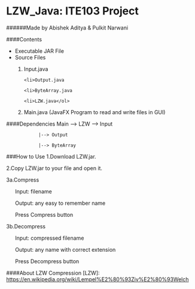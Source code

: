 # LZW_Java: ITE103 Project
######Made by Abishek Aditya & Pulkit Narwani

####Contents
<ul><li>Executable JAR File</li>
<li>Source Files</li>
	<ol><li>Input.java
	
	<li>Output.java
	
	<li>ByteArray.java
	
	<li>LZW.java</ol>
	
<li>Main.java (JavaFX Program to read and write files in GUI)</li></ul>


####Dependencies
	Main --> LZW --> Input
	
		       	|--> Output
	
				|--> ByteArray

###How to Use
1.Download LZW.jar.


2.Copy LZW.jar to your file and open it.


3a.Compress
	<ul>Input: filename</ul>
	<ul>Output: any easy to remember name</ul>
	<ul>Press Compress button</ul>
	
	
3b.Decompress
	<ul>Input: compressed filename</ul>
	<ul>Output: any name with correct extension</ul>
	<ul>Press Decompress button</ul>

####About LZW Compression
[LZW]: https://en.wikipedia.org/wiki/Lempel%E2%80%93Ziv%E2%80%93Welch
